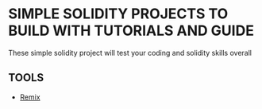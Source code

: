 <h1>SIMPLE SOLIDITY PROJECTS TO BUILD WITH TUTORIALS AND GUIDE</h1>

<p>These simple solidity project will test your coding and solidity skills overall</p>

<h2>TOOLS </h2>
<ul>
  <li><a href="https://remix.ethereum.org/">Remix</a></li>
</ul>
